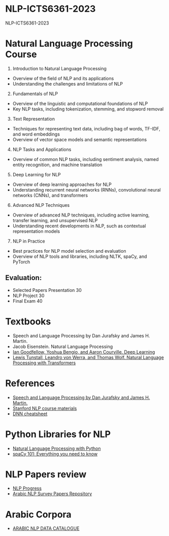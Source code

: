# NLP-ICTS6361-2023
NLP-ICTS6361-2023

# Natural Language Processing Course 

1.	Introduction to Natural Language Processing
 *	Overview of the field of NLP and its applications
 *	Understanding the challenges and limitations of NLP
2.	Fundamentals of NLP
 *	Overview of the linguistic and computational foundations of NLP
 *	Key NLP tasks, including tokenization, stemming, and stopword removal
3.	Text Representation
 *	Techniques for representing text data, including bag of words, TF-IDF, and word embeddings
 *	Overview of vector space models and semantic representations
4.	NLP Tasks and Applications
 *	Overview of common NLP tasks, including sentiment analysis, named entity recognition, and machine translation
5.	Deep Learning for NLP
 *	Overview of deep learning approaches for NLP
 *	Understanding recurrent neural networks (RNNs), convolutional neural networks (CNNs), and transformers
6.	Advanced NLP Techniques
 *	Overview of advanced NLP techniques, including active learning, transfer learning, and unsupervised NLP
 *	Understanding recent developments in NLP, such as contextual representation models
7.	NLP in Practice
 *	Best practices for NLP model selection and evaluation
 *	Overview of NLP tools and libraries, including NLTK, spaCy, and PyTorch


## Evaluation:
*	Selected Papers Presentation 30
*	NLP Project 30
*	Final Exam 40

# Textbooks
* Speech and Language Processing by Dan Jurafsky and James H. Martin.
* Jacob Eisenstein. Natural Language Processing
* [Ian Goodfellow, Yoshua Bengio, and Aaron Courville. Deep Learning](https://www.deeplearningbook.org/)
* [Lewis Tunstall, Leandro von Werra, and Thomas Wolf. Natural Language Processing with Transformers](https://github.com/nlp-with-transformers/notebooks)

# References 
* [Speech and Language Processing by Dan Jurafsky and James H. Martin.](https://web.stanford.edu/~jurafsky/slp3/)
* [Stanford NLP course materials](http://web.stanford.edu/class/cs224n/)
* [DNN cheatsheet](https://stanford.edu/~shervine/teaching/cs-230/cheatsheet-recurrent-neural-networks)


# Python Libraries for NLP 
* [Natural Language Processing with Python](https://www.nltk.org/book/)
* [spaCy 101: Everything you need to know](https://spacy.io/usage/spacy-101)

# NLP Papers review 
* [NLP Progress](https://github.com/sebastianruder/NLP-progress)
* [Arabic NLP Survey Papers Repository](https://github.com/iwan-rg/ArabicSurvey)

# Arabic Corpora 
* [ARABIC NLP DATA CATALOGUE](https://arbml.github.io/masader/)